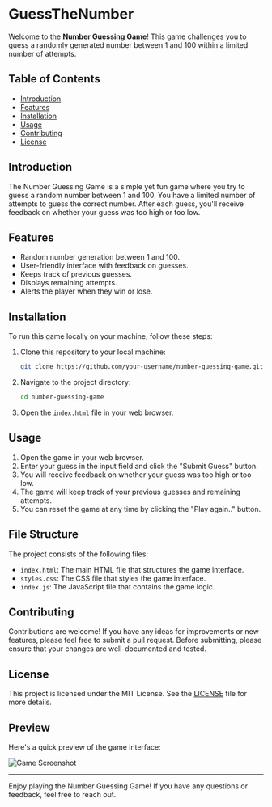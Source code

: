 # GuessTheNumber

Welcome to the **Number Guessing Game**! This game challenges you to guess a randomly generated number between 1 and 100 within a limited number of attempts.

## Table of Contents
- [Introduction](#introduction)
- [Features](#features)
- [Installation](#installation)
- [Usage](#usage)
- [Contributing](#contributing)
- [License](#license)

## Introduction

The Number Guessing Game is a simple yet fun game where you try to guess a random number between 1 and 100. You have a limited number of attempts to guess the correct number. After each guess, you'll receive feedback on whether your guess was too high or too low.

## Features

- Random number generation between 1 and 100.
- User-friendly interface with feedback on guesses.
- Keeps track of previous guesses.
- Displays remaining attempts.
- Alerts the player when they win or lose.

## Installation

To run this game locally on your machine, follow these steps:

1. Clone this repository to your local machine:
    ```bash
    git clone https://github.com/your-username/number-guessing-game.git
    ```
2. Navigate to the project directory:
    ```bash
    cd number-guessing-game
    ```
3. Open the `index.html` file in your web browser.

## Usage

1. Open the game in your web browser.
2. Enter your guess in the input field and click the "Submit Guess" button.
3. You will receive feedback on whether your guess was too high or too low.
4. The game will keep track of your previous guesses and remaining attempts.
5. You can reset the game at any time by clicking the "Play again.." button.

## File Structure

The project consists of the following files:

- `index.html`: The main HTML file that structures the game interface.
- `styles.css`: The CSS file that styles the game interface.
- `index.js`: The JavaScript file that contains the game logic.

## Contributing

Contributions are welcome! If you have any ideas for improvements or new features, please feel free to submit a pull request. Before submitting, please ensure that your changes are well-documented and tested.

## License

This project is licensed under the MIT License. See the [LICENSE](LICENSE) file for more details.

## Preview

Here's a quick preview of the game interface:

![Game Screenshot](screenshot.png)

---

Enjoy playing the Number Guessing Game! If you have any questions or feedback, feel free to reach out.

